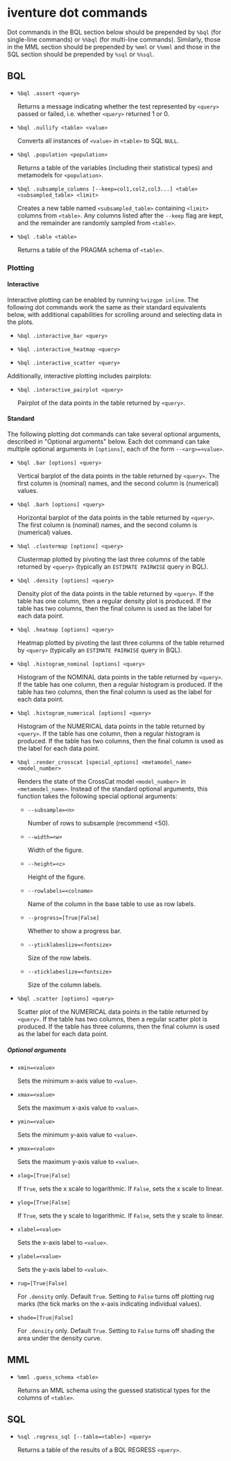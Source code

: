 # iventure dot commands
Dot commands in the BQL section below should be prepended by `%bql` (for
single-line commands) or `%%bql` (for multi-line commands). Similarly, those in
the MML section should be prepended by `%mml` or `%%mml` and those in the SQL
section should be prepended by `%sql` or `%%sql`.

## BQL
- `%bql .assert <query>`

	Returns a message indicating whether the test represented by `<query>`
	passed or failed, i.e. whether `<query>` returned 1 or 0.

- `%bql	.nullify <table> <value>`

	Converts all instances of `<value>` in `<table>` to SQL `NULL`.

- `%bql	.population <population>`

	Returns a table of the variables (including their statistical types) and
	metamodels for `<population>`.

- `%bql .subsample_columns [--keep=col1,col2,col3...] <table> <subsampled_table> <limit>`

	Creates a new table named `<subsampled_table>` containing `<limit>` columns
	from `<table>`. Any columns listed after the `--keep` flag are kept, and the
	remainder are randomly sampled from `<table>`.

- `%bql	.table <table>`

	Returns a table of the PRAGMA schema of `<table>`.

### Plotting
#### Interactive
Interactive plotting can be enabled by running `%vizgpm inline`.
The following dot commands work the same as their standard equivalents below,
with additional capabilities for scrolling around and selecting data in the
plots.

- `%bql .interactive_bar <query>`

- `%bql .interactive_heatmap <query>`

- `%bql .interactive_scatter <query>`

Additionally, interactive plotting includes pairplots:

- `%bql .interactive_pairplot <query>`

	Pairplot of the data points in the table returned by `<query>`.

#### Standard
The following plotting dot commands can take several optional arguments,
described in "Optional arguments" below. Each dot command can take multiple
optional arguments in `[options]`, each of the form `--<arg>=<value>`.

- `%bql .bar [options] <query>`

	Vertical barplot of the data points in the table returned by `<query>`. The
	first column is (nominal) names, and the second column is (numerical)
	values.

- `%bql .barh [options] <query>`

	Horizontal barplot of the data points in the table returned by `<query>`.
	The first column is (nominal) names, and the second column is (numerical)
	values.

- `%bql .clustermap [options] <query>`

	Clustermap plotted by pivoting the last three columns of the table returned
	by `<query>` (typically an `ESTIMATE PAIRWISE` query in BQL).

- `%bql .density [options] <query>`

	Density plot of the data points in the table returned by `<query>`. If the
	table has one column, then a regular density plot is produced. If the table
	has two columns, then the final column is used as the label for each data
	point.

- `%bql .heatmap [options] <query>`

	Heatmap plotted by pivoting the last three columns of the table returned by
	`<query>` (typically an `ESTIMATE PAIRWISE` query in BQL).

- `%bql .histogram_nominal [options] <query>`

	Histogram of the NOMINAL data points in the table returned by `<query>`. If
	the table has one column, then a regular histogram is produced. If the table
	has two columns, then the final column is used as the label for each data
	point.

- `%bql .histogram_numerical [options] <query>`

	Histogram of the NUMERICAL data points in the table returned by `<query>`.
	If the table has one column, then a regular histogram is produced. If the
	table has two columns, then the final column is used as the label for each
	data point.

- `%bql .render_crosscat [special_options] <metamodel_name> <model_number>`

	Renders the state of the CrossCat model `<model_number>` in
	`<metamodel_name>`. Instead of the standard optional arguments, this
	function takes the following special optional arguments:
	- `--subsample=<n>`

		Number of rows to subsample (recommend <50).

    - `--width=<w>`

    	Width of the figure.

    - `--height=<c>`

    	Height of the figure.

    - `--rowlabels=<colname>`

    	Name of the column in the base table to use as row labels.

    - `--progress=[True|False]`

    	Whether to show a progress bar.

    - `--yticklabeslize=<fontsize>`

    	Size of the row labels.

    - `--xticklabeslize=<fontsize>`

    	Size of the column labels.

- `%bql .scatter [options] <query>`

	Scatter plot of the NUMERICAL data points in the table returned by
	`<query>`. If the table has two columns, then a regular scatter plot is
	produced. If the table has three columns, then the final column is used as
	the label for each data point.

##### Optional arguments
- `xmin=<value>`

	Sets the minimum x-axis value to `<value>`.

- `xmax=<value>`

	Sets the maximum x-axis value to `<value>`.

- `ymin=<value>`

	Sets the minimum y-axis value to `<value>`.

- `ymax=<value>`

	Sets the maximum y-axis value to `<value>`.

- `xlog=[True|False]`

	If `True`, sets the x scale to logarithmic. If `False`, sets the x scale to
	linear.

- `ylog=[True|False]`

	If `True`, sets the y scale to logarithmic. If `False`, sets the y scale to
	linear.

- `xlabel=<value>`

	Sets the x-axis label to `<value>`.

- `ylabel=<value>`

	Sets the y-axis label to `<value>`.

- `rug=[True|False]`

	For `.density` only. Default `True`. Setting to `False` turns off plotting
	rug marks (the tick marks on the x-axis indicating individual values).

- `shade=[True|False]`

	For `.density` only. Default `True`. Setting to `False` turns off shading
	the area under the density curve.

## MML
- `%mml .guess_schema <table>`

	Returns an MML schema using the guessed statistical types for the columns of
	`<table>`.

## SQL
- `%sql .regress_sql [--table=<table>] <query>`

	Returns a table of the results of a BQL REGRESS `<query>`.
